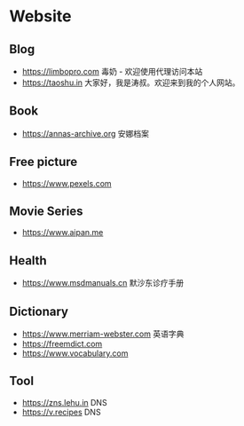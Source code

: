 
# Website

## Blog
* https://limbopro.com 毒奶 - 欢迎使用代理访问本站
* https://taoshu.in 大家好，我是涛叔。欢迎来到我的个人网站。
## Book
* https://annas-archive.org 安娜档案
  
## Free picture
* https://www.pexels.com 

## Movie Series
* https://www.aipan.me

## Health
* https://www.msdmanuals.cn  默沙东诊疗手册


## Dictionary
* https://www.merriam-webster.com 英语字典
* https://freemdict.com
* https://www.vocabulary.com
  
## Tool
* https://zns.lehu.in DNS
* https://v.recipes DNS
